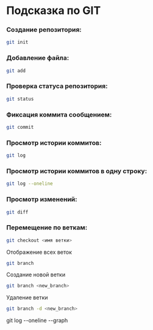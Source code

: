 # Подсказка по GIT

### Создание репозитория:
```sh
git init
```

### Добавление файла:
```sh
git add
```

### Проверка статуса репозитория:
```sh
git status
```

### Фиксация коммита сообщением:
```sh
git commit
```

### Просмотр истории коммитов:
```sh
git log
```

### Просмотр истории коммитов в одну строку:
```sh
git log --oneline
```

### Просмотр изменений:
```sh
git diff
```

### Перемещение по веткам:
```sh
git checkout <имя ветки> 
```

Отображение всех веток
```sh
git branch
```

Создание новой ветки 
```sh
git branch <new_branch>
```

Удаление ветки
```sh
git branch -d <new_branch>
```

git log --oneline --graph